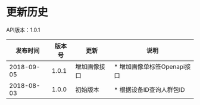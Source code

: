 # 更新历史 #
API版本：1.0.1

|发布时间|版本号|更新|说明|
|---|---|---|---|
|2018-09-05|1.0.1|增加画像接口|* 增加画像单标签Openapi接口|
|2018-08-03|1.0.0|初始版本|* 根据设备ID查询人群包ID|